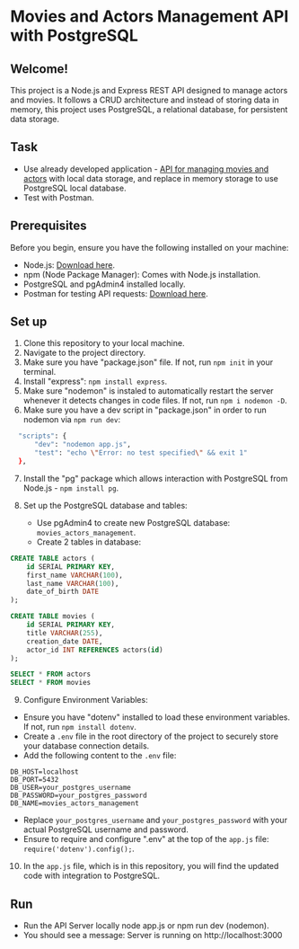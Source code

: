 # Movies and Actors Management API with PostgreSQL

## Welcome!

 This project is a Node.js and Express REST API designed to manage actors and movies. It follows a CRUD architecture and instead of storing data in memory, this project uses PostgreSQL, a relational database, for persistent data storage.

## Task

- Use already developed application - <a href="https://github.com/simonakom/movie-actor-api"> API for managing movies and actors</a> with local data storage, and replace in memory storage to use PostgreSQL local database.
- Test with Postman.

## Prerequisites

Before you begin, ensure you have the following installed on your machine:

- Node.js: [Download here](https://nodejs.org/).
- npm (Node Package Manager): Comes with Node.js installation.
- PostgreSQL and pgAdmin4 installed locally.
- Postman for testing API requests: [Download here](https://www.postman.com/downloads/).

## Set up 

1. Clone this repository to your local machine.
2. Navigate to the project directory.
3. Make sure you have "package.json" file. If not, run `npm init` in your terminal.
4. Install "express": `npm install express`.
5. Make sure "nodemon" is instaled to automatically restart the server whenever it detects changes in code files. If not, run `npm i nodemon -D`.
6. Make sure you have a dev script in "package.json" in order to run nodemon via `npm run dev`:

  ```bash
    "scripts": {
        "dev": "nodemon app.js",
        "test": "echo \"Error: no test specified\" && exit 1"
    },
  ```

7. Install the "pg" package which allows interaction with PostgreSQL from Node.js - `npm install pg`.
8. Set up the PostgreSQL database and tables:

    - Use pgAdmin4 to create new PostgreSQL database: `movies_actors_management`.   
    - Create 2 tables in database: 

````sql
CREATE TABLE actors (
    id SERIAL PRIMARY KEY,
    first_name VARCHAR(100),
    last_name VARCHAR(100),
    date_of_birth DATE
);

CREATE TABLE movies (
    id SERIAL PRIMARY KEY,
    title VARCHAR(255),
    creation_date DATE,
    actor_id INT REFERENCES actors(id)
);

SELECT * FROM actors
SELECT * FROM movies

````

9. Configure Environment Variables:

- Ensure you have "dotenv" installed to load these environment variables. If not, run `npm install dotenv`.
- Create a `.env` file in the root directory of the project to securely store your database connection details. 
- Add the following content to the `.env` file:

```env
DB_HOST=localhost
DB_PORT=5432
DB_USER=your_postgres_username
DB_PASSWORD=your_postgres_password
DB_NAME=movies_actors_management
```
- Replace `your_postgres_username` and `your_postgres_password` with your actual PostgreSQL username and password.
- Ensure to require and configure ".env" at the top of the `app.js` file:
`require('dotenv').config();`.

10. In the `app.js` file, which is in this repository, you will find the updated code with integration to PostgreSQL.

## Run

- Run the API Server locally node app.js or npm run dev (nodemon).
- You should see a message: Server is running on http://localhost:3000
